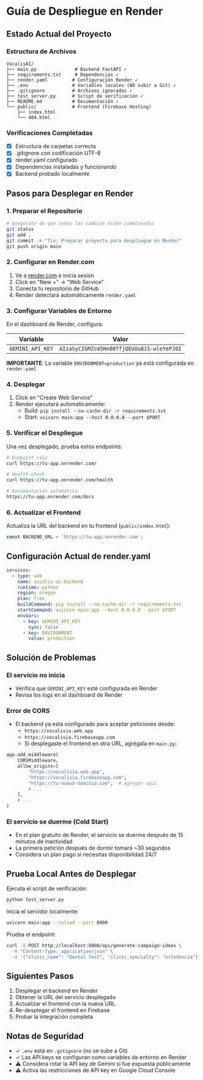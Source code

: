 # Guía de Despliegue en Render

## Estado Actual del Proyecto

### Estructura de Archivos
```
VocalisAI/
├── main.py              # Backend FastAPI ✓
├── requirements.txt     # Dependencias ✓
├── render.yaml         # Configuración Render ✓
├── .env                # Variables locales (NO subir a Git) ✓
├── .gitignore          # Archivos ignorados ✓
├── test_server.py      # Script de verificación ✓
├── README.md           # Documentación ✓
└── public/             # Frontend (Firebase Hosting)
    ├── index.html
    └── 404.html
```

### Verificaciones Completadas
- [x] Estructura de carpetas correcta
- [x] .gitignore con codificación UTF-8
- [x] render.yaml configurado
- [x] Dependencias instaladas y funcionando
- [x] Backend probado localmente

## Pasos para Desplegar en Render

### 1. Preparar el Repositorio

```bash
# Asegúrate de que todos los cambios estén commiteados
git status
git add .
git commit -m "fix: Preparar proyecto para despliegue en Render"
git push origin main
```

### 2. Configurar en Render.com

1. Ve a [render.com](https://render.com) e inicia sesión
2. Click en "New +" → "Web Service"
3. Conecta tu repositorio de GitHub
4. Render detectará automáticamente `render.yaml`

### 3. Configurar Variables de Entorno

En el dashboard de Render, configura:

| Variable | Valor |
|----------|-------|
| `GEMINI_API_KEY` | `AIzaSyCIGMZcm5Hn00TfjQEUUu8iS-wleYePJ0I` |

**IMPORTANTE**: La variable `ENVIRONMENT=production` ya está configurada en `render.yaml`

### 4. Desplegar

1. Click en "Create Web Service"
2. Render ejecutará automáticamente:
   - Build: `pip install --no-cache-dir -r requirements.txt`
   - Start: `uvicorn main:app --host 0.0.0.0 --port $PORT`

### 5. Verificar el Despliegue

Una vez desplegado, prueba estos endpoints:

```bash
# Endpoint raíz
curl https://tu-app.onrender.com/

# Health check
curl https://tu-app.onrender.com/health

# Documentación automática
https://tu-app.onrender.com/docs
```

### 6. Actualizar el Frontend

Actualiza la URL del backend en tu frontend (`public/index.html`):

```javascript
const BACKEND_URL = 'https://tu-app.onrender.com';
```

## Configuración Actual de render.yaml

```yaml
services:
  - type: web
    name: vocalis-ai-backend
    runtime: python
    region: oregon
    plan: free
    buildCommand: pip install --no-cache-dir -r requirements.txt
    startCommand: uvicorn main:app --host 0.0.0.0 --port $PORT
    envVars:
      - key: GEMINI_API_KEY
        sync: false
      - key: ENVIRONMENT
        value: production
```

## Solución de Problemas

### El servicio no inicia
- Verifica que `GEMINI_API_KEY` esté configurada en Render
- Revisa los logs en el dashboard de Render

### Error de CORS
- El backend ya está configurado para aceptar peticiones desde:
  - `https://vocalisia.web.app`
  - `https://vocalisia.firebaseapp.com`
  - Si desplegaste el frontend en otra URL, agrégala en `main.py`:

```python
app.add_middleware(
    CORSMiddleware,
    allow_origins=[
        "https://vocalisia.web.app",
        "https://vocalisia.firebaseapp.com",
        "https://tu-nuevo-dominio.com",  # Agregar aquí
        # ...
    ],
    # ...
)
```

### El servicio se duerme (Cold Start)
- En el plan gratuito de Render, el servicio se duerme después de 15 minutos de inactividad
- La primera petición después de dormir tomará ~30 segundos
- Considera un plan pago si necesitas disponibilidad 24/7

## Prueba Local Antes de Desplegar

Ejecuta el script de verificación:

```bash
python test_server.py
```

Inicia el servidor localmente:

```bash
uvicorn main:app --reload --port 8000
```

Prueba el endpoint:

```bash
curl -X POST http://localhost:8000/api/generate-campaign-ideas \
  -H "Content-Type: application/json" \
  -d '{"clinic_name": "Dental Test", "clinic_specialty": "ortodoncia"}'
```

## Siguientes Pasos

1. Desplegar el backend en Render
2. Obtener la URL del servicio desplegado
3. Actualizar el frontend con la nueva URL
4. Re-desplegar el frontend en Firebase
5. Probar la integración completa

## Notas de Seguridad

- ✓ `.env` está en `.gitignore` (no se sube a Git)
- ✓ Las API keys se configuran como variables de entorno en Render
- ⚠️ Considera rotar la API key de Gemini si fue expuesta públicamente
- ⚠️ Activa las restricciones de API key en Google Cloud Console
